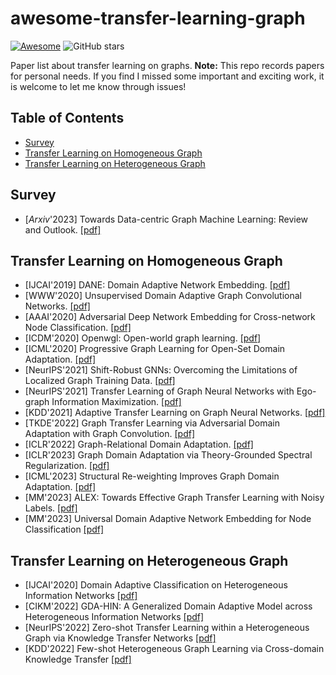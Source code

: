 # awesome-transfer-learning-graph
[![Awesome](https://awesome.re/badge.svg)](https://awesome.re)  ![GitHub stars](https://img.shields.io/github/stars/wzongyu/awesome-transfer-learning-graph)  

Paper list about transfer learning on graphs. 
**Note:** This repo records papers for personal needs. If you find I missed some important and exciting work, it is welcome to let me know through issues! 

## Table of Contents 
- [Survey](#survey)
- [Transfer Learning on Homogeneous Graph](#transfer-Learning-on-homogeneous-graph)
- [Transfer Learning on Heterogeneous Graph](#transfer-Learning-on-heterogeneous-graph)

## Survey
- [*Arxiv*'2023] Towards Data-centric Graph Machine Learning: Review and Outlook. [[pdf]](https://arxiv.org/pdf/2309.10979.pdf)

## Transfer Learning on Homogeneous Graph
- [IJCAI'2019] DANE: Domain Adaptive Network Embedding. [[pdf]](https://arxiv.org/pdf/1906.00684)
- [WWW'2020] Unsupervised Domain Adaptive Graph Convolutional Networks. [[pdf]](https://shiruipan.github.io/publication/www-2020-wu/www-2020-wu.pdf)
- [AAAI'2020] Adversarial Deep Network Embedding for Cross-network Node Classification. [[pdf]](https://arxiv.org/pdf/2002.07366.pdf)
- [ICDM'2020] Openwgl: Open-world graph learning. [[pdf]](https://shiruipan.github.io/publication/icdm-20-wu/icdm-20-wu.pdf)
- [ICML'2020] Progressive Graph Learning for Open-Set Domain Adaptation. [[pdf]](https://arxiv.org/pdf/2006.12087.pdf)
- [NeurIPS'2021] Shift-Robust GNNs: Overcoming the Limitations of Localized Graph Training Data. [[pdf]](https://arxiv.org/pdf/2108.01099.pdf)
- [NeurIPS'2021] Transfer Learning of Graph Neural Networks with Ego-graph Information Maximization. [[pdf]](https://proceedings.neurips.cc/paper_files/paper/2021/file/0dd6049f5fa537d41753be6d37859430-Paper.pdf)
- [KDD'2021] Adaptive Transfer Learning on Graph Neural Networks. [[pdf]](https://arxiv.org/pdf/2107.08765.pdf)
- [TKDE'2022] Graph Transfer Learning via Adversarial Domain Adaptation with Graph Convolution. [[pdf]](https://arxiv.org/abs/1909.01541)
- [ICLR'2022] Graph-Relational Domain Adaptation. [[pdf]](https://arxiv.org/pdf/2202.03628.pdf)
- [ICLR'2023] Graph Domain Adaptation via Theory-Grounded Spectral Regularization. [[pdf]](https://openreview.net/pdf?id=OysfLgrk8mk)
- [ICML'2023] Structural Re-weighting Improves Graph Domain Adaptation. [[pdf]](https://arxiv.org/pdf/2306.03221.pdf)
- [MM'2023] ALEX: Towards Effective Graph Transfer Learning with Noisy Labels. [[pdf]](https://dl.acm.org/doi/pdf/10.1145/3581783.3612026)
- [MM'2023] Universal Domain Adaptive Network Embedding for Node Classification [[pdf]](https://dl.acm.org/doi/abs/10.1145/3581783.3613811)


## Transfer Learning on Heterogeneous Graph
- [IJCAI'2020] Domain Adaptive Classification on Heterogeneous Information Networks [[pdf]](https://www.ijcai.org/proceedings/2020/0196.pdf)
- [CIKM'2022] GDA-HIN: A Generalized Domain Adaptive Model across Heterogeneous Information Networks [[pdf]](https://arxiv.org/pdf/2012.05688.pdf) 
- [NeurIPS'2022] Zero-shot Transfer Learning within a Heterogeneous Graph via Knowledge Transfer Networks [[pdf]](https://arxiv.org/pdf/2203.02018.pdf)
- [KDD'2022] Few-shot Heterogeneous Graph Learning via Cross-domain Knowledge Transfer [[pdf]](https://dl.acm.org/doi/abs/10.1145/3534678.3539431)




